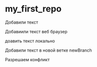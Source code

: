 # my_first_repo

Добавили текст

Добавиили текст веб браузер

доавить текст локально

Добавили текст в новой ветке newBranch

Разрешаем конфликт
